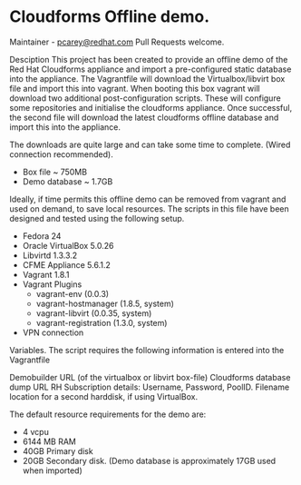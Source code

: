 # Cloudforms Offline demo.

Maintainer - pcarey@redhat.com
Pull Requests welcome.

Desciption
This project has been created to provide an offline demo of the Red Hat Cloudforms appliance and import a pre-configured static database into the appliance.
The Vagrantfile will download the Virtualbox/libvirt box file and import this into vagrant. When booting this box vagrant will download two additional post-configuration scripts. These will configure some repositories and initialise the cloudforms appliance. Once successful, the second file will download the latest cloudforms offline database and import this into the appliance. 

The downloads are quite large and can take some time to complete. (Wired connection recommended). 
* Box file ~ 750MB
* Demo database ~ 1.7GB

Ideally, if time permits this offline demo can be removed from vagrant and used on demand, to save local resources.
The scripts in this file have been designed and tested using the following setup.

* Fedora 24
* Oracle VirtualBox 5.0.26
* Libvirtd 1.3.3.2
* CFME Appliance 5.6.1.2
* Vagrant 1.8.1
* Vagrant Plugins
  * vagrant-env (0.0.3)
  * vagrant-hostmanager (1.8.5, system)
  * vagrant-libvirt (0.0.35, system)
  * vagrant-registration (1.3.0, system)
* VPN connection

Variables.
The script requires the following information is entered into the Vagrantfile

Demobuilder URL (of the virtualbox or libvirt box-file)
Cloudforms database dump URL
RH Subscription details: Username, Password, PoolID.
Filename location for a second harddisk, if using VirtualBox.

The default resource requirements for the demo are:
* 4 vcpu
* 6144 MB RAM
* 40GB Primary disk
* 20GB Secondary disk. (Demo database is approximately 17GB used when imported)

